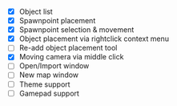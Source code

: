 - [X] Object list
- [X] Spawnpoint placement
- [X] Spawnpoint selection & movement
- [X] Object placement via rightclick context menu
- [ ] Re-add object placement tool
- [X] Moving camera via middle click
- [ ] Open/Import window
- [ ] New map window
- [ ] Theme support
- [ ] Gamepad support